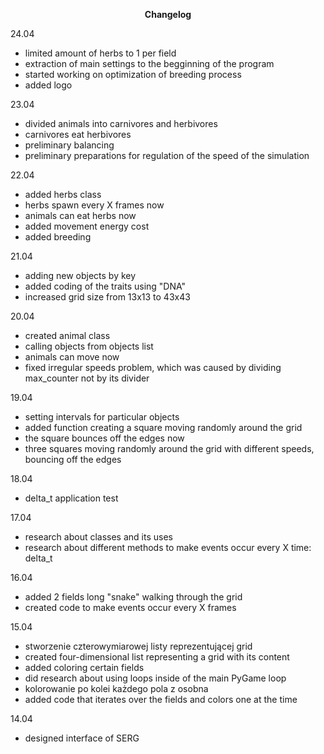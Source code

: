 <p align="center"><b>Changelog</b>

24.04
- limited amount of herbs to 1 per field
- extraction of main settings to the begginning of the program
- started working on optimization of breeding process
- added logo

23.04
- divided animals into carnivores and herbivores
- carnivores eat herbivores
- preliminary balancing
- preliminary preparations for regulation of the speed of the simulation

22.04
- added herbs class
- herbs spawn every X frames now
- animals can eat herbs now
- added movement energy cost
- added breeding

21.04
- adding new objects by key
- added coding of the traits using "DNA"
- increased grid size from 13x13 to 43x43

20.04
- created animal class
- calling objects from objects list
- animals can move now
- fixed irregular speeds problem, which was caused by dividing max_counter not by its divider

19.04
- setting intervals for particular objects
- added function creating a square moving randomly around the grid
- the square bounces off the edges now
- three squares moving randomly around the grid with different speeds, bouncing off the edges

18.04
- delta_t application test

17.04
- research about classes and its uses
- research about different methods to make events occur every X time: delta_t

16.04
- added 2 fields long "snake" walking through the grid
- created code to make events occur every X frames

15.04
- stworzenie czterowymiarowej listy reprezentującej grid
- created four-dimensional list representing a grid with its content
- added coloring certain fields
- did research about using loops inside of the main PyGame loop
- kolorowanie po kolei każdego pola z osobna
- added code that iterates over the fields and colors one at the time

14.04
- designed interface of SERG
</p>
